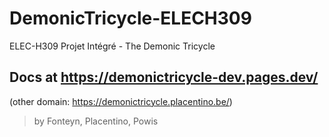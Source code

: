 # DemonicTricycle-ELECH309
ELEC-H309 Projet Intégré - The Demonic Tricycle  

## Docs at https://demonictricycle-dev.pages.dev/
(other domain: https://demonictricycle.placentino.be/)  

> by Fonteyn, Placentino, Powis  
